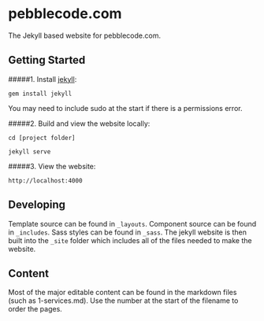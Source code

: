 # pebblecode.com

The Jekyll based website for pebblecode.com.

## Getting Started

#####1. Install [jekyll](http://jekyllrb.com/):

`gem install jekyll`


You may need to include sudo at the start if there is a permissions error.


#####2. Build and view the website locally:

`cd [project folder]`

`jekyll serve`


#####3. View the website:

`http://localhost:4000`

## Developing
Template source can be found in `_layouts`. Component source can be found in `_includes`. Sass styles can be found in `_sass`. The jekyll website is then built into the `_site` folder which includes all of the files needed to make the website.

## Content
Most of the major editable content can be found in the markdown files (such as 1-services.md). Use the number at the start of the filename to order the pages.
